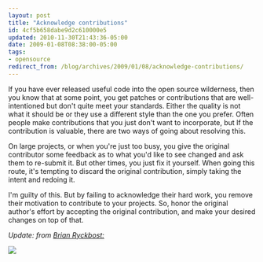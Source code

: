 ```yaml
---
layout: post
title: "Acknowledge contributions"
id: 4cf5b658dabe9d2c610000e5
updated: 2010-11-30T21:43:36-05:00
date: 2009-01-08T08:38:00-05:00
tags:
- opensource
redirect_from: /blog/archives/2009/01/08/acknowledge-contributions/
---
```


If you have ever released useful code into the open source wilderness, then you know that at some point, you get patches or contributions that are well-intentioned but don't quite meet your standards. Either the quality is not what it should be or they use a different style than the one you prefer. Often people make contributions that you just don't want to incorporate, but If the contribution is valuable, there are two ways of going about resolving this.

On large projects, or when you're just too busy, you give the original contributor some feedback as to what you'd like to see changed and ask them to re-submit it. But other times, you just fix it yourself. When going this route, it's tempting to discard the original contribution, simply taking the intent and redoing it.

I'm guilty of this. But by failing to acknowledge their hard work, you remove their motivation to contribute to your projects. So, honor the original author's effort by accepting the original contribution, and make your desired changes on top of that.

*Update: from <a href="http://ryckbost.com" rel="coworker met">Brian Ryckbost:</a>*

<a href="http://icanhascheezburger.com"><img src="http://icanhascheezburger.files.wordpress.com/2008/12/funny-pictures-cat-threatens-to-edit-your-face.jpg"/></a>
